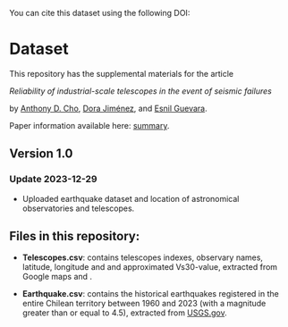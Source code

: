 You can cite this dataset using the following DOI:


# Dataset

This repository has the supplemental materials for the article

*Reliability of industrial-scale telescopes in the event of seismic failures*

by [Anthony D. Cho](https://www.researchgate.net/profile/Anthony-Cho-Lo), [Dora Jiménez](https://www.researchgate.net/profile/Dora-Jimenez-Alvarez), and [Esnil Guevara](https://www.researchgate.net/profile/Esnil-Guevara-3).

Paper information available here: [summary]().

## Version 1.0

### Update 2023-12-29
- Uploaded earthquake dataset and location of astronomical observatories and telescopes.

## Files in this repository:

- **Telescopes.csv**: contains telescopes indexes, observary names, latitude, longitude and and approximated Vs30-value, extracted from Google maps and .

- **Earthquake.csv**: contains the historical earthquakes registered in the entire Chilean territory between 1960 and 2023 (with a magnitude greater than or equal to 4.5), extracted from [USGS.gov](https://www.usgs.gov/).


